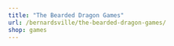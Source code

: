```yaml
---
title: "The Bearded Dragon Games"
url: /bernardsville/the-bearded-dragon-games/
shop: games
---
```

